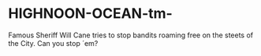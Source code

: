 # HIGHNOON-OCEAN-tm-
Famous Sheriff Will Cane tries to stop bandits roaming free on the steets of the City. Can you stop ´em?
